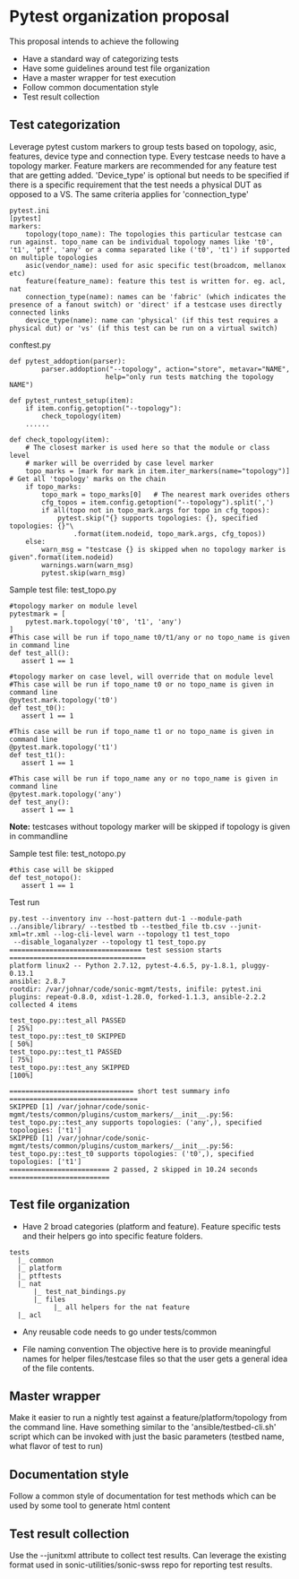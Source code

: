 # Pytest organization proposal

This proposal intends to achieve the following
  - Have a standard way of categorizing tests
  - Have some guidelines around test file organization
  - Have a master wrapper for test execution
  - Follow common documentation style
  - Test result collection

## Test categorization
Leverage pytest custom markers to group tests based on topology, asic, features, device type and connection type.
Every testcase needs to have a topology marker. Feature markers are recommended for any feature test that are getting added.
'Device_type' is optional but needs to be specified if there is a specific requirement that the test needs a physical DUT as opposed to a VS. The same criteria applies for 'connection_type'

```
pytest.ini
[pytest]
markers:
    topology(topo_name): The topologies this particular testcase can run against. topo_name can be individual topology names like 't0', 't1', 'ptf', 'any' or a comma separated like ('t0', 't1') if supported on multiple topologies
    asic(vendor_name): used for asic specific test(broadcom, mellanox etc)
    feature(feature_name): feature this test is written for. eg. acl, nat
    connection_type(name): names can be 'fabric' (which indicates the presence of a fanout switch) or 'direct' if a testcase uses directly connected links
    device_type(name): name can 'physical' (if this test requires a physical dut) or 'vs' (if this test can be run on a virtual switch)

```
conftest.py

```
def pytest_addoption(parser):
        parser.addoption("--topology", action="store", metavar="NAME",
                        help="only run tests matching the topology NAME")

def pytest_runtest_setup(item):
    if item.config.getoption("--topology"):
        check_topology(item)
    ......

def check_topology(item):
    # The closest marker is used here so that the module or class level
    # marker will be overrided by case level marker
    topo_marks = [mark for mark in item.iter_markers(name="topology")]   # Get all 'topology' marks on the chain
    if topo_marks:
        topo_mark = topo_marks[0]   # The nearest mark overides others
        cfg_topos = item.config.getoption("--topology").split(',')
        if all(topo not in topo_mark.args for topo in cfg_topos):
            pytest.skip("{} supports topologies: {}, specified topologies: {}"\
                .format(item.nodeid, topo_mark.args, cfg_topos))
    else:
        warn_msg = "testcase {} is skipped when no topology marker is given".format(item.nodeid)
        warnings.warn(warn_msg)
        pytest.skip(warn_msg)
```

Sample test file: test_topo.py

```
#topology marker on module level
pytestmark = [
    pytest.mark.topology('t0', 't1', 'any')
]
#This case will be run if topo_name t0/t1/any or no topo_name is given in command line
def test_all():
   assert 1 == 1

#topology marker on case level, will override that on module level
#This case will be run if topo_name t0 or no topo_name is given in command line
@pytest.mark.topology('t0')
def test_t0():
   assert 1 == 1

#This case will be run if topo_name t1 or no topo_name is given in command line
@pytest.mark.topology('t1')
def test_t1():
   assert 1 == 1

#This case will be run if topo_name any or no topo_name is given in command line
@pytest.mark.topology('any')
def test_any():
   assert 1 == 1

```
**Note:** testcases without topology marker will be skipped if topology is given in commandline

Sample test file: test_notopo.py

```
#this case will be skipped
def test_notopo():
   assert 1 == 1

```

Test run

```
py.test --inventory inv --host-pattern dut-1 --module-path ../ansible/library/ --testbed tb --testbed_file tb.csv --junit-xml=tr.xml --log-cli-level warn --topology t1 test_topo
 --disable_loganalyzer --topology t1 test_topo.py
================================= test session starts ==================================
platform linux2 -- Python 2.7.12, pytest-4.6.5, py-1.8.1, pluggy-0.13.1
ansible: 2.8.7
rootdir: /var/johnar/code/sonic-mgmt/tests, inifile: pytest.ini
plugins: repeat-0.8.0, xdist-1.28.0, forked-1.1.3, ansible-2.2.2
collected 4 items

test_topo.py::test_all PASSED                                                    [ 25%]
test_topo.py::test_t0 SKIPPED                                                    [ 50%]
test_topo.py::test_t1 PASSED                                                     [ 75%]
test_topo.py::test_any SKIPPED                                                   [100%]

=============================== short test summary info ================================
SKIPPED [1] /var/johnar/code/sonic-mgmt/tests/common/plugins/custom_markers/__init__.py:56: test_topo.py::test_any supports topologies: ('any',), specified topologies: ['t1']
SKIPPED [1] /var/johnar/code/sonic-mgmt/tests/common/plugins/custom_markers/__init__.py:56: test_topo.py::test_t0 supports topologies: ('t0',), specified topologies: ['t1']
========================= 2 passed, 2 skipped in 10.24 seconds =========================
```
## Test file organization
- Have 2 broad categories (platform and feature). Feature specific tests and their helpers go into specific feature folders.

```
tests
  |_ common
  |_ platform
  |_ ptftests
  |_ nat
      |_ test_nat_bindings.py
      |_ files
           |_ all helpers for the nat feature
  |_ acl

```

- Any reusable code needs to go under tests/common

- File naming convention
  The objective here is to provide meaningful names for helper files/testcase files so that the user gets a general idea of the file contents.


## Master wrapper
Make it easier to run a nightly test against a feature/platform/topology from the command line. Have something similar to the 'ansible/testbed-cli.sh' script which can be invoked with just the basic parameters (testbed name, what flavor of test to run)


## Documentation style
Follow a common style of documentation for test methods which can be used by some tool to generate html content


## Test result collection
Use the --junitxml attribute to collect test results. Can leverage the existing format used in sonic-utilities/sonic-swss repo for reporting test results.

